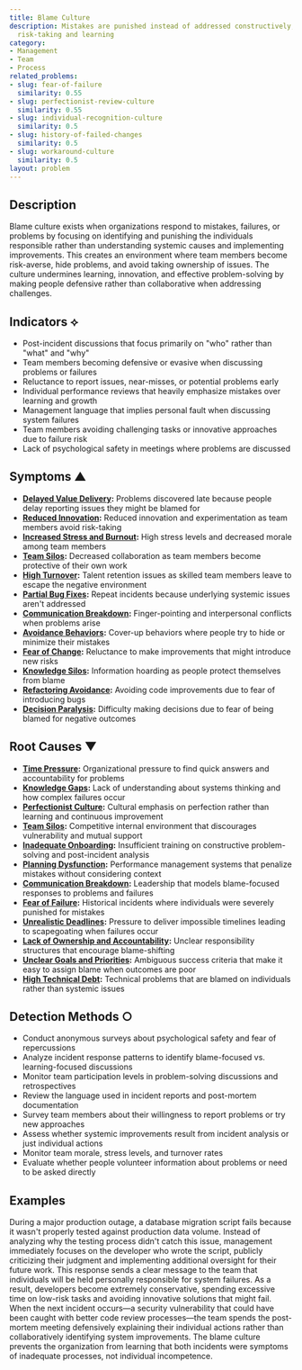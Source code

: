 ```yaml
---
title: Blame Culture
description: Mistakes are punished instead of addressed constructively, discouraging
  risk-taking and learning
category:
- Management
- Team
- Process
related_problems:
- slug: fear-of-failure
  similarity: 0.55
- slug: perfectionist-review-culture
  similarity: 0.55
- slug: individual-recognition-culture
  similarity: 0.5
- slug: history-of-failed-changes
  similarity: 0.5
- slug: workaround-culture
  similarity: 0.5
layout: problem
---
```


## Description

Blame culture exists when organizations respond to mistakes, failures, or problems by focusing on identifying and punishing the individuals responsible rather than understanding systemic causes and implementing improvements. This creates an environment where team members become risk-averse, hide problems, and avoid taking ownership of issues. The culture undermines learning, innovation, and effective problem-solving by making people defensive rather than collaborative when addressing challenges.

## Indicators ⟡

- Post-incident discussions that focus primarily on "who" rather than "what" and "why"
- Team members becoming defensive or evasive when discussing problems or failures
- Reluctance to report issues, near-misses, or potential problems early
- Individual performance reviews that heavily emphasize mistakes over learning and growth
- Management language that implies personal fault when discussing system failures
- Team members avoiding challenging tasks or innovative approaches due to failure risk
- Lack of psychological safety in meetings where problems are discussed

## Symptoms ▲

- **[Delayed Value Delivery](delayed-value-delivery.md):** Problems discovered late because people delay reporting issues they might be blamed for
- **[Reduced Innovation](reduced-innovation.md):** Reduced innovation and experimentation as team members avoid risk-taking
- **[Increased Stress and Burnout](increased-stress-and-burnout.md):** High stress levels and decreased morale among team members
- **[Team Silos](team-silos.md):** Decreased collaboration as team members become protective of their own work
- **[High Turnover](high-turnover.md):** Talent retention issues as skilled team members leave to escape the negative environment
- **[Partial Bug Fixes](partial-bug-fixes.md):** Repeat incidents because underlying systemic issues aren't addressed
- **[Communication Breakdown](communication-breakdown.md):** Finger-pointing and interpersonal conflicts when problems arise
- **[Avoidance Behaviors](avoidance-behaviors.md):** Cover-up behaviors where people try to hide or minimize their mistakes
- **[Fear of Change](fear-of-change.md):** Reluctance to make improvements that might introduce new risks
- **[Knowledge Silos](knowledge-silos.md):** Information hoarding as people protect themselves from blame
- **[Refactoring Avoidance](refactoring-avoidance.md):** Avoiding code improvements due to fear of introducing bugs
- **[Decision Paralysis](decision-paralysis.md):** Difficulty making decisions due to fear of being blamed for negative outcomes

## Root Causes ▼

- **[Time Pressure](time-pressure.md):** Organizational pressure to find quick answers and accountability for problems
- **[Knowledge Gaps](knowledge-gaps.md):** Lack of understanding about systems thinking and how complex failures occur
- **[Perfectionist Culture](perfectionist-culture.md):** Cultural emphasis on perfection rather than learning and continuous improvement
- **[Team Silos](team-silos.md):** Competitive internal environment that discourages vulnerability and mutual support
- **[Inadequate Onboarding](inadequate-onboarding.md):** Insufficient training on constructive problem-solving and post-incident analysis
- **[Planning Dysfunction](planning-dysfunction.md):** Performance management systems that penalize mistakes without considering context
- **[Communication Breakdown](communication-breakdown.md):** Leadership that models blame-focused responses to problems and failures
- **[Fear of Failure](fear-of-failure.md):** Historical incidents where individuals were severely punished for mistakes
- **[Unrealistic Deadlines](unrealistic-deadlines.md):** Pressure to deliver impossible timelines leading to scapegoating when failures occur
- **[Lack of Ownership and Accountability](lack-of-ownership-and-accountability.md):** Unclear responsibility structures that encourage blame-shifting
- **[Unclear Goals and Priorities](unclear-goals-and-priorities.md):** Ambiguous success criteria that make it easy to assign blame when outcomes are poor
- **[High Technical Debt](high-technical-debt.md):** Technical problems that are blamed on individuals rather than systemic issues

## Detection Methods ○

- Conduct anonymous surveys about psychological safety and fear of repercussions
- Analyze incident response patterns to identify blame-focused vs. learning-focused discussions
- Monitor team participation levels in problem-solving discussions and retrospectives
- Review the language used in incident reports and post-mortem documentation
- Survey team members about their willingness to report problems or try new approaches
- Assess whether systemic improvements result from incident analysis or just individual actions
- Monitor team morale, stress levels, and turnover rates
- Evaluate whether people volunteer information about problems or need to be asked directly

## Examples

During a major production outage, a database migration script fails because it wasn't properly tested against production data volume. Instead of analyzing why the testing process didn't catch this issue, management immediately focuses on the developer who wrote the script, publicly criticizing their judgment and implementing additional oversight for their future work. This response sends a clear message to the team that individuals will be held personally responsible for system failures. As a result, developers become extremely conservative, spending excessive time on low-risk tasks and avoiding innovative solutions that might fail. When the next incident occurs—a security vulnerability that could have been caught with better code review processes—the team spends the post-mortem meeting defensively explaining their individual actions rather than collaboratively identifying system improvements. The blame culture prevents the organization from learning that both incidents were symptoms of inadequate processes, not individual incompetence.